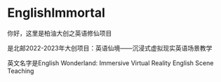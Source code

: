 # EnglishImmortal

你好，这里是柏油大创之英语修仙项目

是北邮2022-2023年大创项目：英语仙境——沉浸式虚拟现实英语场景教学

英文名字是English Wonderland: Immersive Virtual Reality English Scene Teaching
